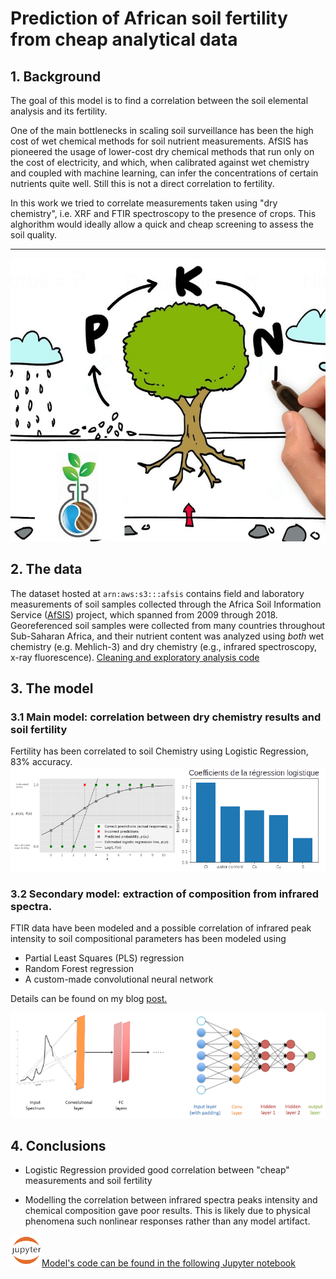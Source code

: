 # Prediction of African soil fertility from cheap analytical data

## 1. Background

The goal of this model is to find a correlation between the soil elemental analysis and its fertility.

One of the main bottlenecks in scaling soil surveillance has been the high cost of wet chemical methods for soil nutrient measurements. AfSIS has pioneered the usage of lower-cost dry chemical methods that run only on the cost of electricity, and which, when calibrated against wet chemistry and coupled with machine learning, can infer the concentrations of certain nutrients quite well. Still this is not a direct correlation to fertility.

In this work we tried to correlate measurements taken using "dry chemistry", i.e. XRF and FTIR spectroscopy to the presence of crops.
This alghorithm would ideally allow a quick and cheap screening to assess the soil quality.


---
![tested_samples](/img/folium.png)

## 2. The data
The dataset hosted at `arn:aws:s3:::afsis` contains field and laboratory measurements of soil samples collected through the Africa Soil Information Service ([AfSIS](https://www.isric.org/projects/africa-soil-information-service-afsis)) project, which spanned from 2009 through 2018. Georeferenced soil samples were collected from many countries throughout Sub-Saharan Africa, and their nutrient content was analyzed using *both* wet chemistry (e.g. Mehlich-3) and dry chemistry (e.g., infrared spectroscopy, x-ray fluorescence).
[Cleaning and exploratory analysis code](https://github.com/opsabarsec/African-soil-chemistry-fertility-correlation/blob/master/afsis-soil-chem-EDA.ipynb)

## 3. The model

### 3.1 Main model: correlation between dry chemistry results and soil fertility

Fertility has been correlated to soil Chemistry using Logistic Regression, 83% accuracy. 
![model_LR](/img/logisticregression.png)

### 3.2 Secondary model: extraction of composition from infrared spectra.
FTIR data have been modeled and a possible correlation of infrared peak intensity to soil compositional parameters has been modeled using

- Partial Least Squares (PLS) regression
- Random Forest regression
- A custom-made convolutional neural network

Details can be found on my blog [post.](https://m-berta.medium.com/machine-learning-and-chemistry-an-example-from-soil-data-253fd1552af) 

![model](/img/CNN.png)

## 4. Conclusions

- Logistic Regression provided good correlation between "cheap" measurements and soil fertility

- Modelling the correlation between infrared spectra peaks intensity and chemical composition gave poor results. This is likely due to physical phenomena such nonlinear responses rather than any model artifact.

![jupyter](jupyter.png)[Model's code can be found in the following Jupyter notebook](https://github.com/opsabarsec/African-soil-chemistry-fertility-correlation/blob/master/afsis-soil-chem-MODEL.ipynb)



